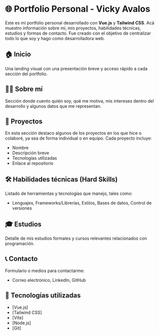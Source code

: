 # 🌐 Portfolio Personal - Vicky Avalos

Este es mi portfolio personal desarrollado con **Vue.js** y **Tailwind CSS**. Acá muestro información sobre mí, mis proyectos, habilidades técnicas, estudios y formas de contacto. Fue creado con el objetivo de centralizar todo lo que soy y hago como desarrolladora web.

## 🏠 Inicio

Una landing visual con una presentación breve y acceso rápido a cada sección del portfolio.

## 👩‍💻 Sobre mí

Sección donde cuento quién soy, qué me motiva, mis intereses dentro del desarrollo y algunos datos que me representan.

## 💼 Proyectos

En esta sección destaco algunos de los proyectos en los que hice o colaboré, ya sea de forma individual o en equipo. Cada proyecto incluye:

- Nombre
- Descripción breve
- Tecnologías utilizadas
- Enlace al repositorio

## 🛠️ Habilidades técnicas (Hard Skills)

Listado de herramientas y tecnologías que manejo, tales como:

- Lenguajes, Frameworks/Librerías, Estilos, Bases de datos, Control de versiones

## 🎓 Estudios

Detalle de mis estudios formales y cursos relevantes relacionados con programación.

## 📞 Contacto

Formulario o medios para contactarme:

-  Correo electrónico, LinkedIn, GitHub

## 🧰 Tecnologías utilizadas

- [Vue.js]
- [Tailwind CSS]
- [Vite]
- [Node.js]
- [Git]

